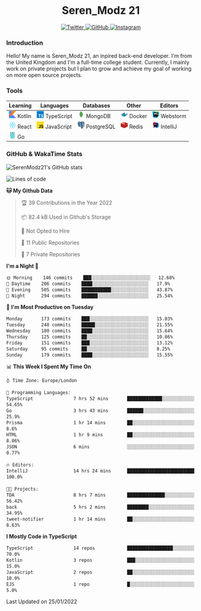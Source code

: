 <div align="center">
  <h1>Seren_Modz 21</h1>
  <a href="https://twitter.com/SerenModz21">
    <img alt="Twitter" src="https://img.shields.io/badge/twitter%20-%231DA1F2.svg?&style=for-the-badge&logo=Twitter&logoColor=white">
  </a>
  <a href="https://github.com/SerenModz21">
    <img alt="GitHub" src="https://img.shields.io/badge/github%20-%23121011.svg?&style=for-the-badge&logo=github&logoColor=white">
  </a>
  <a href="https://www.instagram.com/serenmodz21">
    <img alt="Instagram" src="https://img.shields.io/badge/instagram%20-%23E4405F.svg?&style=for-the-badge&logo=Instagram&logoColor=white">
  </a>
</div>

### Introduction

Hello! My name is Seren_Modz 21, an inpired back-end developer. I'm from the United Kingdom and I'm a full-time college student. Currently, I mainly work on private projects but I plan to grow and achieve my goal of working on more open source projects. 

### Tools

 **Learning**                                        | **Languages**                                               | **Databases**                                               | **Other**                                           | **Editors**                                                  
-----------------------------------------------------|-------------------------------------------------------------|-------------------------------------------------------------|-----------------------------------------------------|--------------------------------------------------------------
 <img width="19px" src="./assets/kotlin.svg"> Kotlin | <img width="19px" src="./assets/typescript.svg"> TypeScript | <img width="19px" src="./assets/mongodb.svg"> MongoDB       | <img width="19px" src="./assets/docker.svg"> Docker | <img width="19px" src="./assets/webstorm.svg"> Webstorm      
 <img width="19px" src="./assets/react.svg"> React   | <img width="19px" src="./assets/javascript.svg"> JavaScript | <img width="19px" src="./assets/postgresql.svg"> PostgreSQL | <img width="19px" src="./assets/redis.svg"> Redis   | <img width="19px" src="./assets/intellij-idea.svg"> IntelliJ
 <img width="19px" src="./assets/go.svg"> Go         |                                                             |                                                             |                                                     |                                                                                                               

### GitHub & WakaTime Stats

![SerenModz21's GitHub stats](https://github-readme-stats.vercel.app/api?username=SerenModz21&show_icons=true&theme=dark)

<!--START_SECTION:waka-->
![Lines of code](https://img.shields.io/badge/From%20Hello%20World%20I%27ve%20Written-36246%20lines%20of%20code-blue)

**🐱 My Github Data** 

> 🏆 39 Contributions in the Year 2022
 > 
> 📦 82.4 kB Used in Github's Storage 
 > 
> 🚫 Not Opted to Hire
 > 
> 📜 11 Public Repositories 
 > 
> 🔑 7 Private Repositories  
 > 
**I'm a Night 🦉** 

```text
🌞 Morning    146 commits    ███░░░░░░░░░░░░░░░░░░░░░░   12.68% 
🌆 Daytime    206 commits    ████░░░░░░░░░░░░░░░░░░░░░   17.9% 
🌃 Evening    505 commits    ███████████░░░░░░░░░░░░░░   43.87% 
🌙 Night      294 commits    ██████░░░░░░░░░░░░░░░░░░░   25.54%

```
📅 **I'm Most Productive on Tuesday** 

```text
Monday       173 commits    ███░░░░░░░░░░░░░░░░░░░░░░   15.03% 
Tuesday      248 commits    █████░░░░░░░░░░░░░░░░░░░░   21.55% 
Wednesday    180 commits    ████░░░░░░░░░░░░░░░░░░░░░   15.64% 
Thursday     125 commits    ██░░░░░░░░░░░░░░░░░░░░░░░   10.86% 
Friday       151 commits    ███░░░░░░░░░░░░░░░░░░░░░░   13.12% 
Saturday     95 commits     ██░░░░░░░░░░░░░░░░░░░░░░░   8.25% 
Sunday       179 commits    ████░░░░░░░░░░░░░░░░░░░░░   15.55%

```


📊 **This Week I Spent My Time On** 

```text
⌚︎ Time Zone: Europe/London

💬 Programming Languages: 
TypeScript               7 hrs 52 mins       █████████████░░░░░░░░░░░░   54.65% 
Go                       3 hrs 43 mins       ██████░░░░░░░░░░░░░░░░░░░   25.9% 
Prisma                   1 hr 14 mins        ██░░░░░░░░░░░░░░░░░░░░░░░   8.6% 
HTML                     1 hr 9 mins         ██░░░░░░░░░░░░░░░░░░░░░░░   8.06% 
JSON                     6 mins              ░░░░░░░░░░░░░░░░░░░░░░░░░   0.77%

🔥 Editors: 
IntelliJ                 14 hrs 24 mins      █████████████████████████   100.0%

🐱‍💻 Projects: 
TDA                      8 hrs 7 mins        ██████████████░░░░░░░░░░░   56.42% 
back                     5 hrs 2 mins        ████████░░░░░░░░░░░░░░░░░   34.95% 
tweet-notifier           1 hr 14 mins        ██░░░░░░░░░░░░░░░░░░░░░░░   8.63%

```

**I Mostly Code in TypeScript** 

```text
TypeScript               14 repos            █████████████████░░░░░░░░   70.0% 
Kotlin                   3 repos             ███░░░░░░░░░░░░░░░░░░░░░░   15.0% 
JavaScript               2 repos             ██░░░░░░░░░░░░░░░░░░░░░░░   10.0% 
EJS                      1 repo              █░░░░░░░░░░░░░░░░░░░░░░░░   5.0%

```



 Last Updated on 25/01/2022
<!--END_SECTION:waka-->
